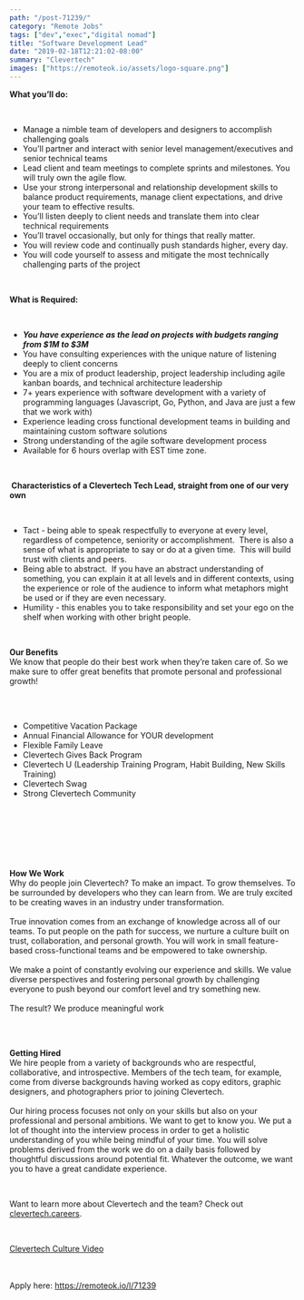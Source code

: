 ```yaml
---
path: "/post-71239/"
category: "Remote Jobs"
tags: ["dev","exec","digital nomad"]
title: "Software Development Lead"
date: "2019-02-18T12:21:02-08:00"
summary: "Clevertech"
images: ["https://remoteok.io/assets/logo-square.png"]
---
```


<p><strong>What you&rsquo;ll do:</strong></p><br /><ul><li>Manage a nimble team of developers and designers to accomplish challenging goals</li><li>You&rsquo;ll partner and interact with senior level management/executives and senior technical teams</li><li>Lead client and team meetings to complete sprints and milestones. You will truly own the agile flow.</li><li>Use your strong interpersonal and relationship development skills to balance product requirements, manage client expectations, and drive your team to effective results.</li><li>You&rsquo;ll listen deeply to client needs and translate them into clear technical requirements</li><li>You&rsquo;ll travel occasionally, but only for things that really matter.</li><li>You will review code and continually push standards higher, every day.</li><li>You will code yourself to assess and mitigate the most technically challenging parts of the project</li></ul><br /><p><strong>What is Required:</strong></p><br /><ul><li><strong><em>You have experience as the lead on projects with budgets ranging from $1M to $3M</em></strong></li><li>You have consulting experiences with the unique nature of listening deeply to client concerns</li><li>You are a mix of product leadership, project leadership including agile kanban boards, and technical architecture leadership</li><li>7+ years experience with software development with a variety of programming languages (Javascript, Go, Python, and Java are just a few that we work with)</li><li>Experience leading cross functional development teams in building and maintaining custom software solutions</li><li>Strong understanding of the agile software development process</li><li>Available for 6 hours overlap with EST time zone.</li></ul><br /><p><strong>&nbsp;Characteristics of a Clevertech Tech Lead, straight from one of our very own</strong></p><br /><ul><li>Tact - being able to speak respectfully to everyone at every level, regardless of competence, seniority or accomplishment.&nbsp; There is also a sense of what is appropriate to say or do at a given time.&nbsp; This will build trust with clients and peers.</li><li>Being able to abstract.&nbsp; If you have an abstract understanding of something, you can explain it at all levels and in different contexts, using the experience or role of the audience to inform what metaphors might be used or if they are even necessary.</li><li>Humility - this enables you to take responsibility and set your ego on the shelf when working with other bright people.</li></ul><br /><p><strong>Our Benefits</strong><br>We know that people do their best work when they&rsquo;re taken care of. So we make sure to offer great benefits that promote personal and professional growth!<br><br></p><br /><ul><li>Competitive Vacation Package</li><li>Annual Financial Allowance for YOUR development</li><li>Flexible Family Leave</li><li>Clevertech Gives Back Program</li><li>Clevertech U (Leadership Training Program, Habit Building, New Skills Training)</li><li>Clevertech Swag</li><li>Strong Clevertech Community</li></ul><br /><p><br><br></p><br /><p><strong>How We Work</strong><br>Why do people join Clevertech? To make an impact. To grow themselves. To be surrounded by developers who they can learn from. We are truly excited to be creating waves in an industry under transformation.<br><br>True innovation comes from an exchange of knowledge across all of our teams. To put people on the path for success, we nurture a culture built on trust, collaboration, and personal growth. You will work in small feature-based cross-functional teams and be empowered to take ownership.<br><br>We make a point of constantly evolving our experience and skills. We value diverse perspectives and fostering personal growth by challenging everyone to push beyond our comfort level and try something new.<br><br>The result? We produce meaningful work</p><br /><p><br><strong>Getting Hired</strong><br>We hire people from a variety of backgrounds who are respectful, collaborative, and introspective. Members of the tech team, for example, come from diverse backgrounds having worked as copy editors, graphic designers, and photographers prior to joining Clevertech.<br><br>Our hiring process focuses not only on your skills but also on your professional and personal ambitions. We want to get to know you. We put a lot of thought into the interview process in order to get a holistic understanding of you while being mindful of your time. You will solve problems derived from the work we do on a daily basis followed by thoughtful discussions around potential fit. Whatever the outcome, we want you to have a great candidate experience.</p><br /><p>Want to learn more about Clevertech and the team? Check out<a href="http://clevertech.careers/" rel="nofollow"> clevertech.careers</a>.</p><br /><p><a href="https://youtu.be/z5daft3oGjM" rel="nofollow">Clevertech Culture Video</a></p>

<br/>
<br/>
Apply here: <A HREF="https://remoteok.io/l/71239">https://remoteok.io/l/71239</A>
